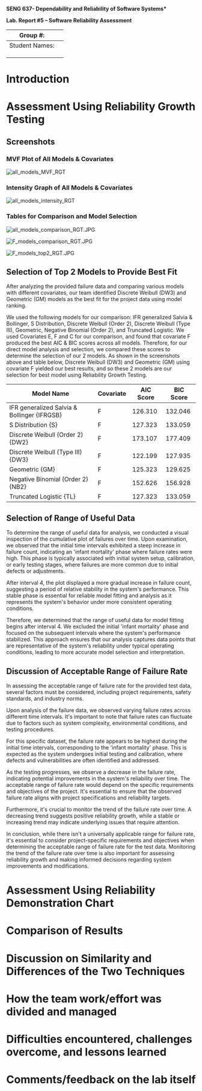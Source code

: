 **SENG 637- Dependability and Reliability of Software Systems\***

**Lab. Report \#5 – Software Reliability Assessment**

| Group \#:      |     |
| -------------- | --- |
| Student Names: |     |
|                |     |
|                |     |
|                |     |

# Introduction

#

# Assessment Using Reliability Growth Testing

## Screenshots

### MVF Plot of All Models & Covariates

![all_models_MVF_RGT](https://github.com/seng637-Winter/seng637-a5-Satchytan/blob/main/Screenshots/all_models_MVF_RGT.JPG "all_models_MVF_RGT")

### Intensity Graph of All Models & Covariates

![all_models_intensity_RGT](https://github.com/seng637-Winter/seng637-a5-Satchytan/blob/main/Screenshots/all_models_intensity_RGT.JPG "all_models_intensity_RGT")

### Tables for Comparison and Model Selection

![all_models_comparison_RGT.JPG](https://github.com/seng637-Winter/seng637-a5-Satchytan/blob/main/Screenshots/all_models_comparison_RGT.JPG "all_models_comparison_RGT.JPG")

![F_models_comparison_RGT.JPG](https://github.com/seng637-Winter/seng637-a5-Satchytan/blob/main/Screenshots/F_models_comparison_RGT.JPG "F_models_comparison_RGT.JPG")

![F_models_top2_RGT.JPG](https://github.com/seng637-Winter/seng637-a5-Satchytan/blob/main/Screenshots/F_models_top2_RGT.JPG "F_models_top2_RGT.JPG")

## Selection of Top 2 Models to Provide Best Fit

After analyzing the provided failure data and comparing various models with different covariates, our team identified Discrete Weibull (DW3) and Geometric (GM) models as the best fit for the project data using model ranking.

We used the following models for our comparison: IFR generalized Salvia & Bollinger, S Distribution, Discrete Weibull (Order 2), Discrete Weibull (Type III), Geometric, Negative Binomial (Order 2), and Truncated Logistic. We used Covariates E, F and C for our comparison, and found that covariate F produced the best AIC & BIC scores across all models. Therefore, for our direct model analysis and selection, we compared these scores to determine the selection of our 2 models. As shown in the screenshots above and table below, Discrete Weibull (DW3) and Geometric (GM) using covariate F yielded our best results, and so these 2 models are our selection for best model using Reliability Growth Testing.

| Model Name                                  | Covariate | AIC Score | BIC Score |
| ------------------------------------------- | --------- | --------- | --------- |
| IFR generalized Salvia & Bollinger {IFRGSB} | F         | 126.310   | 132.046   |
| S Distribution {S}                          | F         | 127.323   | 133.059   |
| Discrete Weibull (Order 2) {DW2}            | F         | 173.107   | 177.409   |
| Discrete Weibull (Type III) {DW3}           | F         | 122.199   | 127.935   |
| Geometric {GM}                              | F         | 125.323   | 129.625   |
| Negative Binomial (Order 2) {NB2}           | F         | 152.626   | 156.928   |
| Truncated Logistic {TL}                     | F         | 127.323   | 133.059   |

## Selection of Range of Useful Data

To determine the range of useful data for analysis, we conducted a visual inspection of the cumulative plot of failures over time. Upon examination, we observed that the initial time intervals exhibited a steep increase in failure count, indicating an 'infant mortality' phase where failure rates were high. This phase is typically associated with initial system setup, calibration, or early testing stages, where failures are more common due to initial defects or adjustments.

After interval 4, the plot displayed a more gradual increase in failure count, suggesting a period of relative stability in the system's performance. This stable phase is essential for reliable model fitting and analysis as it represents the system's behavior under more consistent operating conditions.

Therefore, we determined that the range of useful data for model fitting begins after interval 4. We excluded the initial 'infant mortality' phase and focused on the subsequent intervals where the system's performance stabilized. This approach ensures that our analysis captures data points that are representative of the system's reliability under typical operating conditions, leading to more accurate model selection and interpretation.

## Discussion of Acceptable Range of Failure Rate

In assessing the acceptable range of failure rate for the provided test data, several factors must be considered, including project requirements, safety standards, and industry norms.

Upon analysis of the failure data, we observed varying failure rates across different time intervals. It's important to note that failure rates can fluctuate due to factors such as system complexity, environmental conditions, and testing procedures.

For this specific dataset, the failure rate appears to be highest during the initial time intervals, corresponding to the 'infant mortality' phase. This is expected as the system undergoes initial testing and calibration, where defects and vulnerabilities are often identified and addressed.

As the testing progresses, we observe a decrease in the failure rate, indicating potential improvements in the system's reliability over time. The acceptable range of failure rate would depend on the specific requirements and objectives of the project. It's essential to ensure that the observed failure rate aligns with project specifications and reliability targets.

Furthermore, it's crucial to monitor the trend of the failure rate over time. A decreasing trend suggests positive reliability growth, while a stable or increasing trend may indicate underlying issues that require attention.

In conclusion, while there isn't a universally applicable range for failure rate, it's essential to consider project-specific requirements and objectives when determining the acceptable range of failure rate for the test data. Monitoring the trend of the failure rate over time is also important for assessing reliability growth and making informed decisions regarding system improvements and modifications.

# Assessment Using Reliability Demonstration Chart

#

# Comparison of Results

# Discussion on Similarity and Differences of the Two Techniques

# How the team work/effort was divided and managed

#

# Difficulties encountered, challenges overcome, and lessons learned

# Comments/feedback on the lab itself
